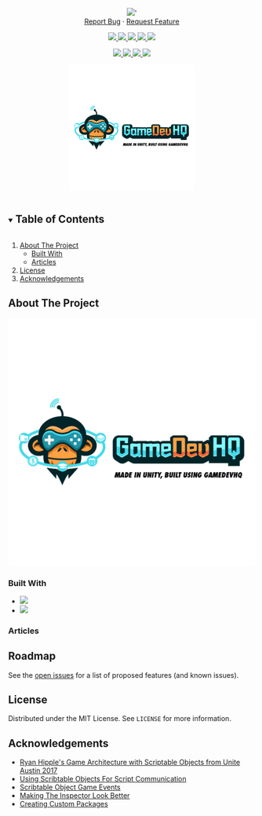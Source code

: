 <!-- Header -->
<!--<h3 align="center">Project Title</h3>-->
<!--<h2 align="center">Project Description</h2>-->
<p align="center">
	<img src ="https://github-readme-stats-blush-omega.vercel.app/api/pin?username=JamesLaFritz&repo=Design-Patterns-For-Unity&theme=react"/>'
	<br />
	<a href="https://github.com/JamesLaFritz/Design-Patterns-For-Unity/issues">Report Bug</a>
        ·
        <a href="https://github.com/JamesLaFritz/Design-Patterns-For-Unity/issues">Request Feature</a>
</p>

<!-- PROJECT SHIELDS -->
<p align="center">
  <a href="https://github.com/JamesLafritz/Design-Patterns-For-Unity/graphs/contributors">
	  <img src="https://img.shields.io/github/contributors/JamesLafritz/Design-Patterns-For-Unity.svg?style=for-the-badge"/>
  </a>
  <a href="https://img.shields.io/github/forks/JamesLafritz/Design-Patterns-For-Unity.svg?style=for-the-badge">
	  <img src="https://img.shields.io/github/forks/JamesLafritz/Design-Patterns-For-Unity.svg?style=for-the-badge"/>
  </a>
  <a href="https://github.com/JamesLafritz/Design-Patterns-For-Unity/stargazers">
	  <img src="https://img.shields.io/github/stars/JamesLafritz/Design-Patterns-For-Unity.svg?style=for-the-badge"/>
  </a>
  <a href="https://github.com/JamesLafritz/Design-Patterns-For-Unity/issues">
	  <img src="https://img.shields.io/github/issues/JamesLafritz/Design-Patterns-For-Unity.svg?style=for-the-badge"/>
  </a>
  <a href="https://img.shields.io/github/license/JamesLafritz/Design-Patterns-For-Unity.svg?style=for-the-badge">
	  <img src="https://img.shields.io/github/license/JamesLafritz/Design-Patterns-For-Unity.svg?style=for-the-badge"/>
  </a>
</p>

<!-- Links -->
<p align="center">
  <a href="https://jameslafritz.intensive.gamedevhq.com/">
	  <img src="https://img.shields.io/badge/Portfolio-21759B?style=for-the-badge&logo=wordpress&logoColor=white"/>
  </a>
  <a href="https://ktmarine1999.medium.com/">
	  <img src="https://img.shields.io/badge/Articles-000000?style=for-the-badge&logo=medium&logoColor=white"/>
  </a>
  <a href="https://www.linkedin.com/in/james-lafritz/">
	  <img src="https://img.shields.io/badge/LinkedIn-0A66C2?style=for-the-badge&logo=linkedin&logoColor=white"/>
  </a> 
  <a href="https://ktmarine1999.itch.io/">
	  <img src="https://img.shields.io/badge/Itch-fa5c5c.svg?style=for-the-badge&logo=Itch.io&logoColor=white""/>
</p>


<!-- PROJECT LOGO -->
<p align="center">
  <a href="https://github.com/JamesLaFritz/Design-Patterns-For-Unity">
    <img src="Images/Logo.png" alt="Logo" width="256"/>
  </a>
</p>

<!-- TABLE OF CONTENTS -->
<details open="open">
  <summary><h2 style="display: inline-block">Table of Contents</h2></summary>
  <ol>
    <li>
      <a href="#about-the-project">About The Project</a>
	  <ul>
        <li><a href="#built-with">Built With</a></li>
      </ul>
      <ul>
        <li><a href="#articles">Articles</a></li>
      </ul>
    </li>
    <li><a href="#license">License</a></li>
    <li><a href="#acknowledgements">Acknowledgements</a></li>
  </ol>
</details>



<!-- ABOUT THE PROJECT -->
## About The Project

![Product Name Screen Shot](Images/ScreenShot.png)



### Built With

* <a href="https://www.linkedin.com/in/james-lafritz/"><img src="https://img.shields.io/badge/Unity-100000?style=for-the-badge&logo=unity&logoColor=white"/></a>
* <a href="https://store.unity.com/download-nuo"><img src="https://img.shields.io/badge/My Core Framework-100000?style=for-the-badge&logo=unity&logoColor=white"/></a>


<!-- Articles -->
### Articles
[]()
[]()
[]()



<!-- ROADMAP -->
## Roadmap

See the [open issues](https://github.com/JamesLaFritz/Design-Patterns-For-Unity/issues) for a list of proposed features (and known issues).



<!-- LICENSE -->
## License

Distributed under the MIT License. See `LICENSE` for more information.


<!-- ACKNOWLEDGEMENTS -->
## Acknowledgements

* [Ryan Hipple's Game Architecture with Scriptable Objects from Unite Austin 2017 ](https://github.com/roboryantron/Unite2017)
* [Using Scribtable Objects For Script Communication](https://blog.devgenius.io/script-communication-in-unity-using-scriptable-objects-ad2ef0d99c59)
* [Scribtable Object Game Events](https://blog.devgenius.io/scriptableobject-game-events-1f3401bbde72)
* [Making The Inspector Look Better](https://blog.devgenius.io/making-the-inspector-look-better-175baf39ada0)
* [Creating Custom Packages](https://blog.devgenius.io/creating-custom-packages-for-use-in-unity-7dfbaa49e4b4)


<!--
Repo Card Exclusive Options:
    show_owner - Show the repo's owner name (boolean)

Common Options:
    title_color - Card's title color (hex color)
    text_color - Body text color (hex color)
    icon_color - Icons color if available (hex color)
    border_color - Card's border color (hex color). (Does not apply when hide_border is enabled)
    bg_color - Card's background color (hex color) or a gradient in the form of angle,start,end
    hide_border - Hides the card's border (boolean)
    theme - name of the theme, choose from all available themes
    cache_seconds - set the cache header manually (min: 1800, max: 86400)
    locale - set the language in the card (e.g. cn, de, es, etc.)
    border_radius - Corner rounding on the card_
Gradient in bg_color

You can provide multiple comma-separated values in bg_color option to render a gradient, the format of the gradient is :-

&bg_color=DEG,COLOR1,COLOR2,COLOR3...COLOR10

Avaliable Repo Card Themes
default_repocard
dark
radical
merko
gruvbox
tokyonight
onedark
cobalt
synthwave
highcontrast
dracula
prussian
monokai
vue
vue-dark
shades-of-purple
nightowl
buefy
blue-green
algolia
great-gatsby
darcula
bear
solarized-dark
solarized-light
chartreuse-dark
nord
gotham
material-palenight
graywhite
vision-friendly-dark
ayu-mirage
midnight-purple
calm
flag-india
omni
react
jolly
maroongold
yeblu
blueberry
slateorange
kacho_ga
outrun
-->
